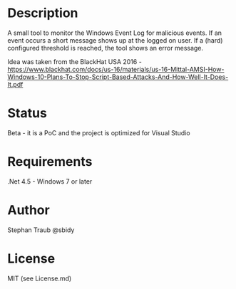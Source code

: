# Description
A small tool to monitor the Windows Event Log for malicious events. If an event occurs a short message shows up at the logged on user. If a (hard) configured threshold is reached, the tool shows an error message.

Idea was taken from the BlackHat USA 2016 - https://www.blackhat.com/docs/us-16/materials/us-16-Mittal-AMSI-How-Windows-10-Plans-To-Stop-Script-Based-Attacks-And-How-Well-It-Does-It.pdf

# Status
Beta - it is a PoC and the project is optimized for Visual Studio

# Requirements
.Net 4.5 - Windows 7 or later

# Author
Stephan Traub @sbidy

# License
MIT (see License.md)
